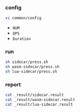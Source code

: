 
### config
```bash
vi common/config
```
- `NUM`
- `QPS`
- `Duration`

### run
```bash
sh sidecar/press.sh
sh wasm-sidecar/press.sh
sh lua-sidecar/press.sh
```

### report
```bash
cat _result/sidecar.result
cat _result/wasm-sidecar.result
cat _result/lua-sidecar.result
```